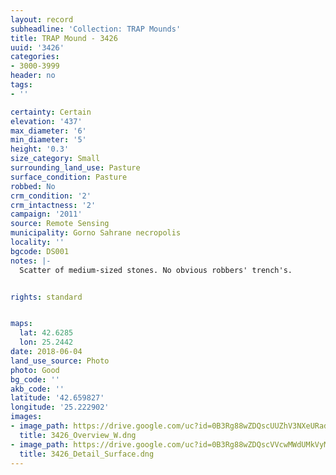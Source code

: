 ```yaml
---
layout: record
subheadline: 'Collection: TRAP Mounds'
title: TRAP Mound - 3426
uuid: '3426'
categories:
- 3000-3999
header: no
tags:
- ''

certainty: Certain
elevation: '437'
max_diameter: '6'
min_diameter: '5'
height: '0.3'
size_category: Small
surrounding_land_use: Pasture
surface_condition: Pasture
robbed: No
crm_condition: '2'
crm_intactness: '2'
campaign: '2011'
source: Remote Sensing
municipality: Gorno Sahrane necropolis
locality: ''
bgcode: DS001
notes: |-
  Scatter of medium-sized stones. No obvious robbers' trench's.


rights: standard


maps:
  lat: 42.6285
  lon: 25.2442
date: 2018-06-04
land_use_source: Photo
photo: Good
bg_code: ''
akb_code: ''
latitude: '42.659827'
longitude: '25.222902'
images:
- image_path: https://drive.google.com/uc?id=0B3Rg88wZDQscUUZhV3NXeURad0k
  title: 3426_Overview_W.dng
- image_path: https://drive.google.com/uc?id=0B3Rg88wZDQscVVcwMWdUMkVyM2c
  title: 3426_Detail_Surface.dng
---
```

